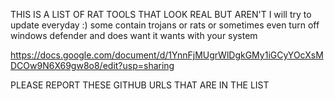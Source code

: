 THIS IS A LIST OF RAT TOOLS THAT LOOK REAL BUT AREN'T 
I will try to update everyday :)
some contain trojans or rats or sometimes even turn off windows defender and does want it wants with your system

https://docs.google.com/document/d/1YnnFjMUgrWlDgkGMy1iGCyYOcXsMDCOw9N6X69gw8o8/edit?usp=sharing

PLEASE REPORT THESE GITHUB URLS THAT ARE IN THE LIST
